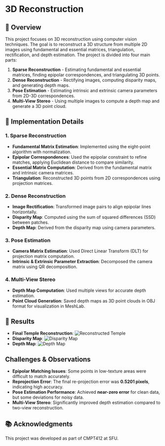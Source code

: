 # 3D Reconstruction

## 🚀 Overview
This project focuses on 3D reconstruction using computer vision techniques. The goal is to reconstruct a 3D structure from multiple 2D images using fundamental and essential matrices, triangulation, rectification, and depth estimation. The project is divided into four main parts:

1. **Sparse Reconstruction** - Estimating fundamental and essential matrices, finding epipolar correspondences, and triangulating 3D points.
2. **Dense Reconstruction** - Rectifying images, computing disparity maps, and generating depth maps.
3. **Pose Estimation** - Estimating intrinsic and extrinsic camera parameters from 2D-3D correspondences.
4. **Multi-View Stereo** - Using multiple images to compute a depth map and generate a 3D point cloud.

## 🔧 Implementation Details

### 1. Sparse Reconstruction
- **Fundamental Matrix Estimation**: Implemented using the eight-point algorithm with normalization.
- **Epipolar Correspondences**: Used the epipolar constraint to refine matches, applying Euclidean distance to compare similarity.
- **Essential Matrix Computation**: Derived from the fundamental matrix and intrinsic camera matrices.
- **Triangulation**: Reconstructed 3D points from 2D correspondences using projection matrices.

### 2. Dense Reconstruction
- **Image Rectification**: Transformed image pairs to align epipolar lines horizontally.
- **Disparity Map**: Computed using the sum of squared differences (SSD) between patches.
- **Depth Map**: Derived from the disparity map using camera parameters.

### 3. Pose Estimation
- **Camera Matrix Estimation**: Used Direct Linear Transform (DLT) for projection matrix computation.
- **Intrinsic & Extrinsic Parameter Extraction**: Decomposed the camera matrix using QR decomposition.

### 4. Multi-View Stereo
- **Depth Map Computation**: Used multiple views for accurate depth estimation.
- **Point Cloud Generation**: Saved depth maps as 3D point clouds in OBJ format for visualization in MeshLab.

## 🎯 Results
- **Final Temple Reconstruction**:
  ![Reconstructed Temple](relative/path/to/temple_reconstruction.png)
- **Disparity Map**:
  ![Disparity Map](relative/path/to/disparity_map.png)
- **Depth Map**:
  ![Depth Map](relative/path/to/depth_map.png)


## Challenges & Observations
- **Epipolar Matching Issues**: Some points in low-texture areas were difficult to match accurately.
- **Reprojection Error**: The final re-projection error was **0.5201 pixels**, indicating high accuracy.
- **Pose Estimation Performance**: Achieved **near-zero error** for clean data, but some deviations for noisy data.
- **Multi-View Stereo**: Significantly improved depth estimation compared to two-view reconstruction.

## 📚 Acknowledgments
This project was developed as part of CMPT412 at SFU.
